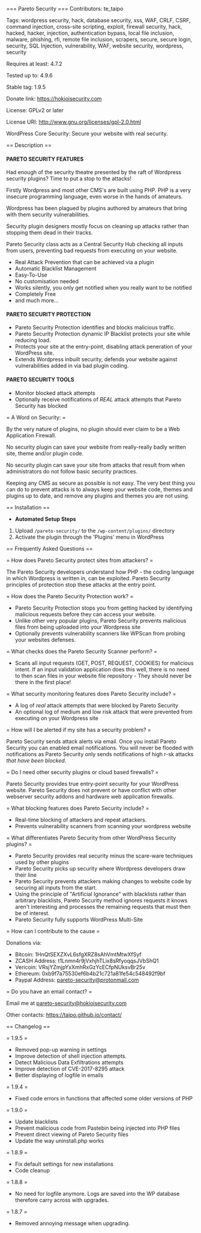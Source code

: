 === Pareto Security ===
Contributors: te_taipo

Tags: wordpress security, hack, database security, xss, WAF, CRLF, CSRF, command injection, cross-site scripting, exploit, firewall security, hack, hacked, hacker, injection, authentication bypass, local file inclusion, malware, phishing, rfi, remote file inclusion, scrapers, secure, secure login, security, SQL Injection, vulnerability, WAF, website security, wordpress, security

Requires at least: 4.7.2

Tested up to: 4.9.6

Stable tag: 1.9.5

Donate link: https://hokioisecurity.com

License: GPLv2 or later

License URI: http://www.gnu.org/licenses/gpl-2.0.html

WordPress Core Security: Secure your website with real security.

== Description ==

#### PARETO SECURITY FEATURES

Had enough of the security theatre presented by the raft of Wordpress security plugins? Time to put a stop to the attacks!

Firstly Wordpress and most other CMS's are built using PHP. PHP is a very insecure programming language, even worse in the hands of amateurs.

Wordpress has been plagued by plugins authored by amateurs that bring with them security vulnerabilities.

Security plugin designers mostly focus on cleaning up attacks rather than stopping them dead in their tracks.

Pareto Security class acts as a Central Security Hub checking all inputs from users, preventing bad requests from executing on your website.

* Real Attack Prevention that can be achieved via a plugin
* Automatic Blacklist Management
* Easy-To-Use
* No customisation needed
* Works silently, you only get notified when you really want to be notified
* Completely Free
* and much more...

#### PARETO SECURITY PROTECTION

* Pareto Security Protection identifies and blocks malicious traffic.
* Pareto Security Protection dynamic IP Blacklist protects your site while reducing load.
* Protects your site at the entry-point, disabling attack peneration of your WordPress site.
* Extends Wordpress inbuilt security, defends your website against vulnerabilities added in via bad plugin coding.

#### PARETO SECURITY TOOLS

* Monitor blocked attack attempts
* Optionally receive notifications of *REAL* attack attempts that Pareto Security has blocked

= A Word on Security: =

By the very nature of plugins, no plugin should ever claim to be a Web Application Firewall.

No security plugin can save your website from really-really badly written site, theme and/or plugin code.

No security plugin can save your site from attacks that result from when administrators do not follow basic security practices.

Keeping any CMS as secure as possible is not easy. The very best thing you can do to prevent attacks is to always keep your website code, themes and plugins up to date, and remove any plugins and themes you are not using.

== Installation ==

* <strong>Automated Setup Steps</strong>

1. Upload `/pareto-security/` to the `/wp-content/plugins/` directory
2. Activate the plugin through the 'Plugins' menu in WordPress

== Frequently Asked Questions ==

= How does Pareto Security protect sites from attackers? =

The Pareto Security developers understand how PHP - the coding language in which Wordpress is written in, can be exploited. Pareto Security principles of protection stop these attacks at the entry point.

= How does the Pareto Security Protection work? =

* Pareto Security Protection stops you from getting hacked by identifying malicious requests before they can access your website.
* Unlike other very popular plugins, Pareto Security prevents malicious files from being uploaded into your Wordpress site
* Optionally prevents vulnerability scanners like WPScan from probing your websites defenses.

= What checks does the Pareto Security Scanner perform? =

* Scans all input requests (GET, POST, REQUEST, COOKIES) for malicious intent. If an input validation application  does this well, there is no need to then scan files in your website file repository - They should never be there in the first place!

= What security monitoring features does Pareto Security include? =

* A log of *real* attack attempts that were blocked by Pareto Security
* An optional log of medium and low risk attack that were prevented from executing on your Wordpress site

= How will I be alerted if my site has a security problem? =

Pareto Security sends attack alerts via email. Once you install Pareto Security you can enabled email notifications. You will never be flooded with notifications as Pareto Security only sends notifications of high r-sk attacks *that have been blocked*.

= Do I need other security plugins or cloud based firewalls? =

Pareto Security provides true entry-point security for your WordPress website. Pareto Security does not prevent or have conflict with other webserver security addons and hardware web application firewalls.

= What blocking features does Pareto Security include? =

* Real-time blocking of attackers and repeat attackers.
* Prevents vulnerability scanners from scanning your wordpress website

= What differentiates Pareto Security from other WordPress Security plugins? =

* Pareto Security provides real security minus the scare-ware techniques used by other plugins
* Pareto Security picks up security where Wordpress developers draw their line
* Pareto Security prevents attackers making changes to website code by securing all inputs from the start.
* Using the principle of "Artificial Ignorance" with blacklists rather than arbitrary blacklists, Pareto Security method ignores requests it knows aren't interesting and processes the remaining requests that must then be of interest.
* Pareto Security fully supports WordPress Multi-Site 

= How can I contribute to the cause =

Donations via:
* Bitcoin: 1HnQtSEXZXvL6sfgXRZ8sAhVmtMtwXfSyf
* ZCASH Address: t1Lnmn4r9jVxhjhTLix8sRfyoqqsJVbShQ1
* Vericoin: VRsjYZmjpYxXmhRxGzYcECfpNUksvBr25v
* Ethereum: 0xb9f7a75530ef6b4b21c721a81fe54c548492f9bf
* Paypal Address: pareto-security@protonmail.com

= Do you have an email contact? =

Email me at pareto-security@hokioisecurity.com

Other contacts: https://taipo.github.io/contact/

== Changelog ==

= 1.9.5 =
* Removed pop-up warning in settings
* Improve detection of shell injection attempts.
* Detect Malicious Data Exfiltrations attempts
* Improve detection of CVE-2017-8295 attack
* Better displaying of logfile in emails

= 1.9.4 =
* Fixed code errors in functions that affected some older versions of PHP

= 1.9.0 =
* Update blacklists
* Prevent malicious code from Pastebin being injected into PHP files
* Prevent direct viewing of Pareto Security files
* Update the way uninstall.php works

= 1.8.9 =
* Fix default settings for new installations
* Code cleanup

= 1.8.8 =
* No need for logfile anymore. Logs are saved into the WP database therefore carry across with upgrades.

= 1.8.7 =
* Removed annoying message when upgrading.
